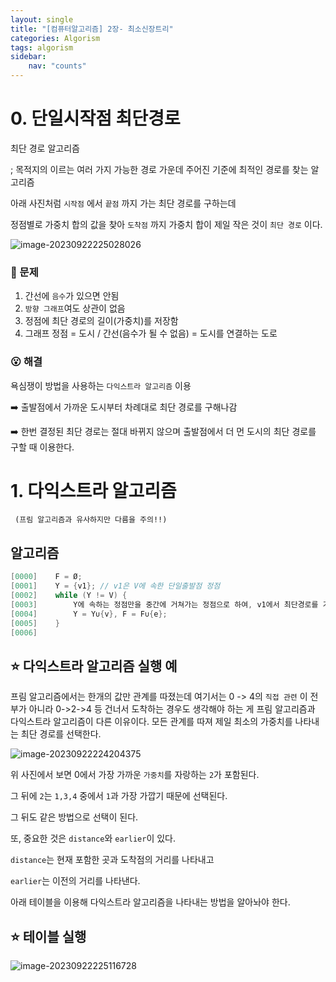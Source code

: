 ```yaml
---
layout: single
title: "[컴퓨터알고리즘] 2장- 최소신장트리"
categories: Algorism
tags: algorism
sidebar:
    nav: "counts"
---
```


# 0. 단일시작점 최단경로

최단 경로 알고리즘

; 목적지의 이르는 여러 가지 가능한 경로 가운데 주어진 기준에 최적인 경로를 찾는 알고리즘

아래 사진처럼 `시작점` 에서 `끝점` 까지 가는 최단 경로를 구하는데 

정점별로 가중치 합의 값을 찾아 `도착점` 까지 가중치 합이 제일 작은 것이 `최단 경로` 이다.

![image-20230922225028026]({{site.url}}/images/2023-09-21-A2/image-20230922225028026.png)

### 🚨 문제

1. 간선에 `음수`가 있으면 안됨
2. `방향 그래프`여도 상관이 없음
3. 정점에 최단 경로의 길이(가중치)를 저장함
4. 그래프 정점 = 도시 / 간선(음수가 될 수 없음) = 도시를 연결하는 도로 



### 😮 해결

욕심쟁이 방법을 사용하는 `다익스트라 알고리즘` 이용

➡️ 출발점에서 가까운 도시부터 차례대로 최단 경로를 구해나감

➡️ 한번 결정된 최단 경로는 절대 바뀌지 않으며 출발점에서 더 먼 도시의 최단 경로를 구할 때 이용한다. 



# 1. 다익스트라 알고리즘

` (프림 알고리즘과 유사하지만 다름을 주의!!)`

## 알고리즘

```c
[0000]    F = Ø;
[0001]    Y = {v1}; // v1은 V에 속한 단일출발점 정점
[0002]    while (Y != V) {
[0003]        Y에 속하는 정점만을 중간에 거쳐가는 정점으로 하여, v1에서 최단경로를 가진 정점 v를 V-Y에서 선택한다;
[0004]        Y = Y∪{v}, F = F∪{e};
[0005]    }
[0006]    
```



## ⭐ 다익스트라 알고리즘 실행 예

프림 알고리즘에서는 한개의 값만 관계를 따졌는데 여기서는 0 -> 4의 `직접 관련` 이 전부가 아니라 0->2->4 등 건너서 도착하는 경우도 생각해야 하는 게 프림 알고리즘과 다익스트라 알고리즘이 다른 이유이다. 모든 관계를 따져 제일 최소의 가중치를 나타내는 최단 경로를 선택한다.



![image-20230922224204375]({{site.url}}/images/2023-09-21-A2/image-20230922224204375.png)

위 사진에서 보면 0에서 가장 가까운 `가중치`를 자랑하는 `2`가 포함된다. 

그 뒤에 `2`는 `1,3,4` 중에서 `1`과 가장 가깝기 때문에 선택된다. 

그 뒤도 같은 방법으로 선택이 된다. 

또, 중요한 것은 `distance`와 `earlier`이 있다. 

`distance`는 현재 포함한 곳과 도착점의 거리를 나타내고

`earlier`는 이전의 거리를 나타낸다. 



아래 테이블을 이용해 다익스트라 알고리즘을 나타내는 방법을 알아놔야 한다.



## ⭐ 테이블 실행

![image-20230922225116728]({{site.url}}/images/2023-09-21-A2/image-20230922225116728.png)